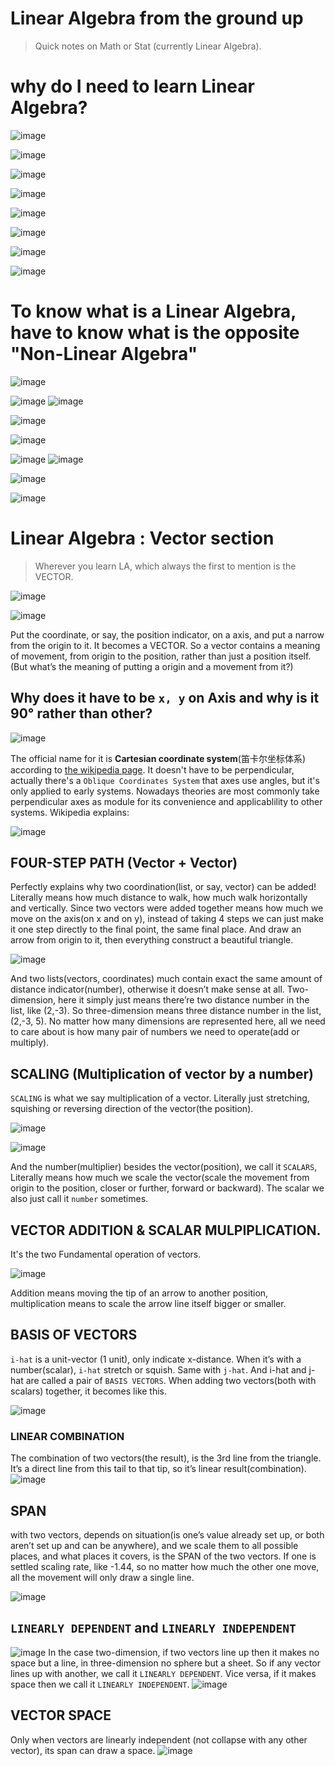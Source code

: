 # Linear Algebra from the ground up
> Quick notes on Math or Stat (currently Linear Algebra). 





# why do I need to learn Linear Algebra?

![image](https://user-images.githubusercontent.com/14041622/35739336-3c34b4fe-086c-11e8-9d2b-4977444a9381.png)

![image](https://user-images.githubusercontent.com/14041622/35739713-77c687bc-086d-11e8-9846-dff7c996257c.png)

![image](https://user-images.githubusercontent.com/14041622/35740953-614256de-0871-11e8-92b6-17a21e355b93.png)

![image](https://user-images.githubusercontent.com/14041622/35745443-4524bc8c-087e-11e8-8919-d9011106320e.png)

![image](https://user-images.githubusercontent.com/14041622/35745578-b1c34a52-087e-11e8-80f5-adab00e699c7.png)

![image](https://user-images.githubusercontent.com/14041622/35745712-3d76e0b8-087f-11e8-8713-31faf23686f3.png)

![image](https://user-images.githubusercontent.com/14041622/35745729-4963b036-087f-11e8-8287-de6e091c1317.png)

![image](https://user-images.githubusercontent.com/14041622/35746374-881fa68e-0881-11e8-8140-3f4de885a47e.png)

# To know what is a Linear Algebra, have to know what is the opposite "Non-Linear Algebra"
![image](https://user-images.githubusercontent.com/14041622/35747277-a3586528-0884-11e8-9318-c17b8d9b7bb2.png)

![image](https://user-images.githubusercontent.com/14041622/35767257-05f9b1ec-0924-11e8-8fcd-26d64fbb7af1.png)
![image](https://user-images.githubusercontent.com/14041622/35767258-0d63d91c-0924-11e8-90dc-003a1f5e66c5.png)

![image](https://user-images.githubusercontent.com/14041622/35767261-15955f20-0924-11e8-8051-973dcedbc501.png)

![image](https://user-images.githubusercontent.com/14041622/35767264-22b33b28-0924-11e8-94ec-c767113c880f.png)

![image](https://user-images.githubusercontent.com/14041622/35767288-8cb6bd38-0924-11e8-9a09-bcebcfda191c.png)
![image](https://user-images.githubusercontent.com/14041622/35767305-f2e5bf00-0924-11e8-8da7-2762e0f5c657.png)

![image](https://user-images.githubusercontent.com/14041622/36578002-b2a19fec-1895-11e8-9d24-46a8517490fd.png)

![image](https://user-images.githubusercontent.com/14041622/36579498-60dfa33a-189e-11e8-91d9-4b1f7db1bdb5.png)






# Linear Algebra : Vector section
> Wherever you learn LA, which always the first to mention is the VECTOR.

![image](https://user-images.githubusercontent.com/14041622/35763026-d9a39fea-08dd-11e8-840e-5ad4c28cef40.png)

![image](https://user-images.githubusercontent.com/14041622/36588863-69edc828-18c4-11e8-9aa6-f2f3a85ba623.png)

Put the coordinate, or say, the position indicator, on a axis, and put a narrow from the origin to it. It becomes a VECTOR.
So a vector contains a meaning of movement, from origin to the position, rather than just a position itself.
(But what’s the meaning of putting a origin and a movement from it?)

## Why does it have to be `x, y` on Axis and why is it 90° rather than other?
![image](https://user-images.githubusercontent.com/14041622/36589539-9a928d54-18c6-11e8-8402-7e0ea6c3d6bc.png)

The official name for it is **Cartesian coordinate system**(笛卡尔坐标体系) according to [the wikipedia page](https://en.wikipedia.org/wiki/Cartesian_coordinate_system).
It doesn't have to be perpendicular, actually there's a `Oblique Coordinates System` that axes use angles, but it's only applied to early systems. Nowadays theories are most commonly take perpendicular axes as module for its convenience and applicablility to other systems. Wikipedia explains:

![image](https://user-images.githubusercontent.com/14041622/36591419-f0bc98fe-18cc-11e8-939b-49181e6af569.png)


## FOUR-STEP PATH (Vector + Vector)
Perfectly explains why two coordination(list, or say, vector) can be added! Literally means how much distance to walk, how much walk horizontally and vertically. 
Since two vectors were added together means how much we move on the axis(on x and on y), instead of taking 4 steps we can just make it one step directly to the final point, the same final place. And draw an arrow from origin to it, then everything construct a beautiful triangle. 

![image](https://user-images.githubusercontent.com/14041622/36588757-098a820a-18c4-11e8-9f32-62c4a66702a5.png)


And two lists(vectors, coordinates)  much contain exact the same amount of distance indicator(number), otherwise it doesn’t make sense at all.
Two-dimension, here it simply just means there’re two distance number in the list, like (2,-3). So three-dimension means three distance number in the list, (2,-3, 5). No matter how many dimensions are represented here, all we need to care about is how many pair of numbers we need to operate(add or multiply).


## SCALING  (Multiplication of vector by a number)
`SCALING` is what we say multiplication of a vector. Literally just stretching, squishing or reversing direction of the vector(the position).

![image](https://user-images.githubusercontent.com/14041622/35763036-f0b92970-08dd-11e8-8686-2f7b3bfe2d87.png)

![image](https://user-images.githubusercontent.com/14041622/35763039-f918bd4c-08dd-11e8-9df0-69780a52b0ec.png)

And the number(multiplier) besides the vector(position), we call it `SCALARS`, Literally means how much we scale the vector(scale the movement from origin to the position, closer or further, forward or backward). The scalar we also just call it `number` sometimes.

## VECTOR ADDITION & SCALAR MULPIPLICATION.
It's the two Fundamental operation of vectors.

![image](https://user-images.githubusercontent.com/14041622/36589168-6302cfda-18c5-11e8-8381-79fe699dbf20.png)


Addition means moving the tip of an arrow to another position, multiplication means to scale the arrow line itself bigger or smaller.

## BASIS OF VECTORS
`i-hat` is a unit-vector (1 unit), only indicate x-distance. When it’s with a number(scalar), `i-hat` stretch or squish. Same with `j-hat`.  And i-hat and j-hat are called a pair of `BASIS VECTORS`.
When adding two vectors(both with scalars) together, it becomes like this.

![image](https://user-images.githubusercontent.com/14041622/35763044-086c60a0-08de-11e8-9c3a-3942b8332a13.png)

### LINEAR COMBINATION 
The combination of two vectors(the result), is the 3rd line from the triangle. It’s a direct line from this tail to that tip, so it’s linear result(combination).
![image](https://user-images.githubusercontent.com/14041622/35763049-19499690-08de-11e8-8300-ec0762101da4.png)

## SPAN
with two vectors, depends on situation(is one’s value already set up, or both aren’t set up and can be anywhere), and we scale them to all possible places, and what places it covers, is the SPAN of the two vectors.
If one is settled scaling rate, like -1.44, so no matter how much the other one move, all the movement will only draw a single line.

![image](https://user-images.githubusercontent.com/14041622/35767628-fe157ee6-092a-11e8-9d3a-53c48284621a.png)

## `LINEARLY DEPENDENT` and `LINEARLY INDEPENDENT`
![image](https://user-images.githubusercontent.com/14041622/35767629-09e9c128-092b-11e8-9a80-d007b6a61849.png)
In the case two-dimension, if two vectors line up then it makes no space but a line, in three-dimension no sphere but a sheet. 
So if any vector lines up with another, we call it `LINEARLY DEPENDENT`. Vice versa, if it makes space then we call it `LINEARLY INDEPENDENT`.
![image](https://user-images.githubusercontent.com/14041622/35767632-11aef59a-092b-11e8-9fd8-a5feda75ee80.png)
## VECTOR SPACE
Only when vectors are linearly independent (not collapse with any other vector), its span can draw a space.
![image](https://user-images.githubusercontent.com/14041622/35767635-171fca2c-092b-11e8-8834-39affa91e746.png)




